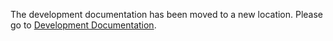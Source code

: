 The development documentation has been moved to a new location. Please go to [Development Documentation](doc/DEVEL.rst).